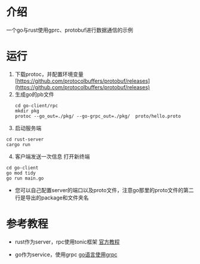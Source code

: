# 介绍
一个go与rust使用gprc、protobuf进行数据通信的示例

# 运行
1. 下载protoc，并配置环境变量[https://github.com/protocolbuffers/protobuf/releases](https://github.com/protocolbuffers/protobuf/releases)
2. 生成go的pb文件
   ```shell
   cd go-client/rpc
   mkdir pkg
   protoc --go_out=./pkg/ --go-grpc_out=./pkg/  proto/hello.proto
   ```
3. 启动服务端
```shell
cd rust-server
cargo run
```
4. 客户端发送一次信息
打开新终端
```shell
cd go-client
go mod tidy
go run main.go
```


- 您可以自己配置server的端口以及proto文件，注意go那里的proto文件的第二行是导出的package和文件夹名


# 参考教程
- rust作为server，rpc使用tonic框架
[官方教程](https://github.com/hyperium/tonic/blob/master/examples/helloworld-tutorial.md)

- go作为service，使用grpc
[go语言使用grpc](https://blog.csdn.net/qq_45716329/article/details/129207604?ops_request_misc=%257B%2522request%255Fid%2522%253A%2522171043359016800211582970%2522%252C%2522scm%2522%253A%252220140713.130102334..%2522%257D&request_id=171043359016800211582970&biz_id=0&utm_medium=distribute.pc_search_result.none-task-blog-2~all~sobaiduend~default-1-129207604-null-null.142%5Ev99%5Epc_search_result_base9&utm_term=go%E4%BD%BF%E7%94%A8grpc&spm=1018.2226.3001.4187)